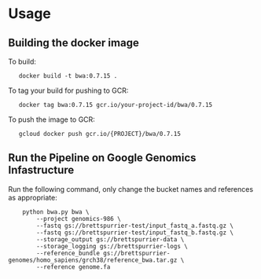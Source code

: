 
Usage
=====

Building the docker image
-------------------------
To build:
```
   docker build -t bwa:0.7.15 .
```

To tag your build for pushing to GCR:
```
   docker tag bwa:0.7.15 gcr.io/your-project-id/bwa/0.7.15
```

To push the image to GCR:
```
   gcloud docker push gcr.io/{PROJECT}/bwa/0.7.15
```


Run the Pipeline on Google Genomics Infastructure
-------------------------------------------------

Run the following command, only change the bucket names and references as appropriate:
```
    python bwa.py bwa \
        --project genomics-986 \
        --fastq gs://brettspurrier-test/input_fastq_a.fastq.gz \
        --fastq gs://brettspurrier-test/input_fastq_b.fastq.gz \
        --storage_output gs://brettspurrier-data \
        --storage_logging gs://brettspurrier-logs \
        --reference_bundle gs://brettspurrier-genomes/homo_sapiens/grch38/reference_bwa.tar.gz \
        --reference genome.fa
```

